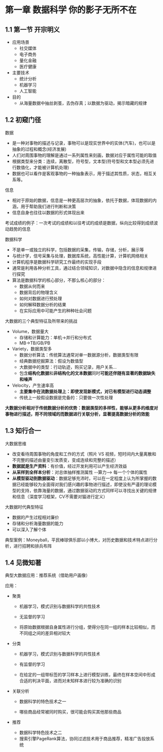 # 第一章 数据科学 你的影子无所不在

## 1.1 第一节 开宗明义

* 应用场景
  * 社交媒体
  * 电子商务
  * 量化金融
  * 医疗健康
* 主要技术
  * 统计分析
  * 机器学习
  * 人工智能
* 目的
  * 从海量数据中抽丝剥茧，去伪存真；以数据为驱动，揭示暗藏的规律

## 1.2 初窥门径

数据

* 是一种对事物的描述与记录，事物可以是现实世界中的实体(汽车)，也可以是抽象的过程和概念(经济发展)
* 人们对周围事物的理解是通过一系列属性来刻画，数据对应于属性可能的取值
* 根据类型来分类：连续，离散型，符号型，文本型(符号型和文本型必须先进行数值化，才能被计算机处理)
* 数据也可以看作是客观事物的一种抽象表示，用于描述其性质，状态，相互关系等。

信息

* 相对于原始的数据，信息是一种更高层次的抽象，依托于数据，体现数据的内涵，用于帮助我们进行判断和决策
* 信息自身也往往以数据的形式体现出来

考试成绩的例子：一次考试的成绩和以往考试的成绩是数据，纵向比较得到成绩波动趋势的信息

数据科学

* 不是单一或独立的科学，包括数据的采集，传输，存储，分析，展示等
* 与统计学，信号采集与处理，数据库系统，高性能计算，计算机网络相关
* 计算机程序是数据科学研究工作最终的实现手段
* 通常是利用各种分析工具，通过结合领域知识，对数据中隐含的信息和规律进行探究
* 算法是数据科学的核心部分，不那么核心的部分：
  * 数据从何而来
  * 数据背后的物理含义
  * 如何对数据进行预处理
  * 如何解释数据分析的结果
  * 在实际应用中可能产生的种种社会问题

大数据的三个典型特征及所带来的挑战

* Volume，数据量大
  * 存储和计算能力：单机->并行和分布式
  * MB->TB/GB/PB
* Variety，数据类型多
  * 数据分析算法：传统算法通常对单一数据源分析，数据类型有限
  * 经典数据挖掘算法：假设为数值型
  * 大数据中的类型：行动轨迹，购买记录，用户关系...
  * 包含**结构化数据**和**非结构化的文本数据**同时**可能还伴随有显著的数据缺失和噪声**
* Velocity，产生速率高
  * **主要集中在流数据处理上：即使发现新模式，对已有模型进行动态调整**
  * 传统上一般假设数据是完备的：只要做一次性处理

**大数据分析相对于传统数据分析的优势：数据类型的多样性，能够从更多的维度对事物进行描述，将不同领域的而数据进行关联分析，显著提高数据分析的效能**

## 1.3 知行合一

大数据思维

* 改变看待周围事物的角度和工作的方式（照片 VS 视频，短时间内大量离散和不完整的描述由量变引发质变，变成连续和完整的描述）
* **数据就是生产资料**：有价值，经过开发利用可以产生经济效益
* **从采样到全样本分析**：对总体抽样推测属性 --算力-->  每一个个体的属性
* **从模型驱动到数据驱动**：数据足够充沛时，可以在一定程度上认为所掌握的数据已经能够较为全面得对我们感兴趣的事物进行描述，即使没有严谨的理论模型的支持，依靠海量的数据，通过数据驱动的方式同样可以寻找出关键的规律和信息（深度学习框架，CV不需要对猫进行定义）

大数据时代典型特征

* 数据的产生过程相对廉价
* 存储和分析海量数据的能力
* 可以深入了解个体

典型案例：Moneyball，平民棒球俱乐部以小博大，对历史数据和技术特点进行分析，进行招聘和排兵布阵

## 1.4 见微知著

典型大数据应用：推荐系统（借助用户画像）

应用：

* 聚类

  * 机器学习，模式识别与数据科学的共性技术

  * 无监督的学习
  * 将原始数据根据自身属性进行分组，使得分在同一组的样本比较相似，而不同组之间的差异相对较大

* 分类

  * 机器学习，模式识别与数据科学的共性技术

  * 有监督的学习
  * 在给定的一组带标签的学习样本上进行模型训练，最终在样本空间中形成合适的判决平面，进而对未知样本进行较为准确的识别

* 关联分析

  * 数据科学的特色技术之一

  * 哪些商品经常被同时购买，很可能会购买其他那些商品

* 推荐

  * 数据科学特色技术之二
  * 搜索引擎PageRank算法，协同过滤技术用于商品推荐，精准广告投放系统



